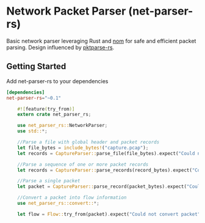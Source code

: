 # Network Packet Parser (net-parser-rs)
Basic network parser leveraging Rust and [nom](https://github.com/Geal/nom) for safe and efficient packet parsing. Design
influenced by [pktparse-rs](https://github.com/moosingin3space/pktparse-rs/tree/master/src).

## Getting Started
Add net-parser-rs to your dependencies

```toml
[dependencies]
net-parser-rs="~0.1"
```

```rust
    #![feature(try_from)]
    extern crate net_parser_rs;

    use net_parser_rs::NetworkParser;
    use std::*;

    //Parse a file with global header and packet records
    let file_bytes = include_bytes!("capture.pcap");
    let records = CaptureParser::parse_file(file_bytes).expect("Could not parse");

    //Parse a sequence of one or more packet records
    let records = CaptureParser::parse_records(record_bytes).expect("Could not parse");

    //Parse a single packet
    let packet = CaptureParser::parse_record(packet_bytes).expect("Could not parse");

    //Convert a packet into flow information
    use net_parser_rs::convert::*;

    let flow = Flow::try_from(packet).expect("Could not convert packet");
```
